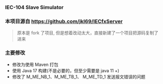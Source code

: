 ### IEC-104 Slave Simulator

### **本项目源自 https://github.com/jkl69/IECfxServer**

> 原本是 fork 了项目, 但是想着改动太大，直接新建了一个项目把源码复制了进来

### 主要修改
* 修改为使用 Maven 打包
* 使用 Java 17 构建(不是必要的，但至少需要是 java 11 +)
* 修改了 M_ME_NB_1、M_ME_TB_1、 M_ME_TD_1 发送报文错误的问题
